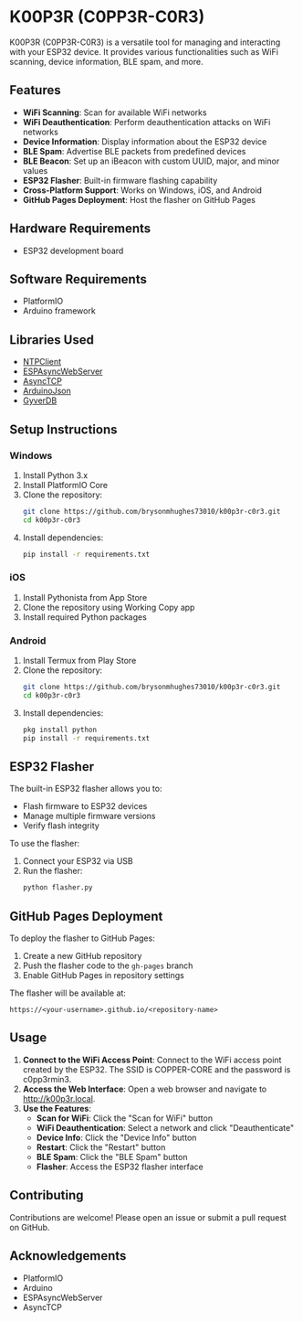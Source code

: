 # K00P3R (C0PP3R-C0R3)

K00P3R (C0PP3R-C0R3) is a versatile tool for managing and interacting with your ESP32 device. It provides various functionalities such as WiFi scanning, device information, BLE spam, and more.

## Features

- **WiFi Scanning**: Scan for available WiFi networks
- **WiFi Deauthentication**: Perform deauthentication attacks on WiFi networks
- **Device Information**: Display information about the ESP32 device
- **BLE Spam**: Advertise BLE packets from predefined devices
- **BLE Beacon**: Set up an iBeacon with custom UUID, major, and minor values
- **ESP32 Flasher**: Built-in firmware flashing capability
- **Cross-Platform Support**: Works on Windows, iOS, and Android
- **GitHub Pages Deployment**: Host the flasher on GitHub Pages

## Hardware Requirements

- ESP32 development board

## Software Requirements

- PlatformIO
- Arduino framework

## Libraries Used

- [NTPClient](https://platformio.org/lib/show/551/NTPClient)
- [ESPAsyncWebServer](https://platformio.org/lib/show/306/ESPAsyncWebServer)
- [AsyncTCP](https://platformio.org/lib/show/1826/AsyncTCP)
- [ArduinoJson](https://platformio.org/lib/show/64/ArduinoJson)
- [GyverDB](https://platformio.org/lib/show/1234/GyverDB)

## Setup Instructions

### Windows
1. Install Python 3.x
2. Install PlatformIO Core
3. Clone the repository:
   ```sh
   git clone https://github.com/brysonmhughes73010/k00p3r-c0r3.git
   cd k00p3r-c0r3
   ```
4. Install dependencies:
   ```sh
   pip install -r requirements.txt
   ```

### iOS
1. Install Pythonista from App Store
2. Clone the repository using Working Copy app
3. Install required Python packages

### Android
1. Install Termux from Play Store
2. Clone the repository:
   ```sh
   git clone https://github.com/brysonmhughes73010/k00p3r-c0r3.git
   cd k00p3r-c0r3
   ```
3. Install dependencies:
   ```sh
   pkg install python
   pip install -r requirements.txt
   ```

## ESP32 Flasher

The built-in ESP32 flasher allows you to:
- Flash firmware to ESP32 devices
- Manage multiple firmware versions
- Verify flash integrity

To use the flasher:
1. Connect your ESP32 via USB
2. Run the flasher:
   ```sh
   python flasher.py
   ```

## GitHub Pages Deployment

To deploy the flasher to GitHub Pages:
1. Create a new GitHub repository
2. Push the flasher code to the `gh-pages` branch
3. Enable GitHub Pages in repository settings

The flasher will be available at:
```
https://<your-username>.github.io/<repository-name>
```

## Usage

1. **Connect to the WiFi Access Point**: Connect to the WiFi access point created by the ESP32. The SSID is COPPER-CORE and the password is c0pp3rmin3.
2. **Access the Web Interface**: Open a web browser and navigate to http://k00p3r.local.
3. **Use the Features**:
   - **Scan for WiFi**: Click the "Scan for WiFi" button
   - **WiFi Deauthentication**: Select a network and click "Deauthenticate"
   - **Device Info**: Click the "Device Info" button
   - **Restart**: Click the "Restart" button
   - **BLE Spam**: Click the "BLE Spam" button
   - **Flasher**: Access the ESP32 flasher interface

## Contributing

Contributions are welcome! Please open an issue or submit a pull request on GitHub.

## Acknowledgements

- PlatformIO
- Arduino
- ESPAsyncWebServer
- AsyncTCP
